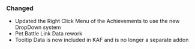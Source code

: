 <p><h3>Changed</h3></p>
<ul>
<li>Updated the Right Click Menu of the Achievements to use the new DropDown system</li>
<li>Pet Battle Link Data rework</li>
<li>Tooltip Data is now included in KAF and is no longer a separate addon</li>
</ul>